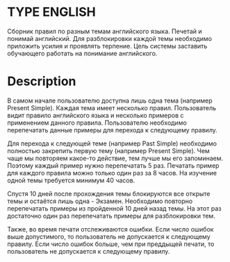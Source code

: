 # TYPE ENGLISH

Сборник правил по разным темам английского языка. Печетай и понимай английский. Для разблокировки каждой темы необходимо приложить усилия и проявлять терпение. Цель системы заставить обучающего работать на понимание английского.

# Description

В самом начале пользователю доступна лишь одна тема (например Present Simple). Каждая тема имеет несколько правил. Пользователь видит правило английского языка и несколько примеров с применением данного правила. Пользователю необходимо перепечатать данные примеры для перехода к следующему правилу. 

Для перехода к следующей теме (например Past Simple) необходимо полностью закрепить первую тему (например Present Simple). Чем чаще мы повторяем какое-то действие, тем лучше мы его запоминаем. Поэтому каждый пример нужно перепечатать 5 раз. Печатать пример для каждого правила можно только один раз за 8 часов. На изучение одной темы требуется минимум 40 часов.

Спустя 10 дней после прохождения темы блокируются все открыте темы и остаётся лишь одна - Экзамен. Необходимо повторно перепечатать примеры из пройденной 10 дней назад темы. На этот раз достаточно один раз перепечатать примеры для разблокировки тем.

Также, во время печати отслеживаются ошибки. Если число ошибок выше допустимого, то пользователь не допускается к следующему правилу. Если число ошибок больше, чем при преддыщей печати, то пользователь не допускается к следующему правилу.